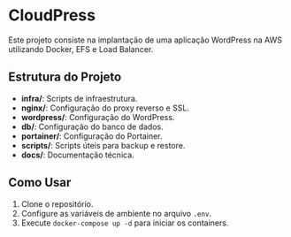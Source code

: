 # CloudPress

Este projeto consiste na implantação de uma aplicação WordPress na AWS utilizando Docker, EFS e Load Balancer.

## Estrutura do Projeto

- **infra/**: Scripts de infraestrutura.
- **nginx/**: Configuração do proxy reverso e SSL.
- **wordpress/**: Configuração do WordPress.
- **db/**: Configuração do banco de dados.
- **portainer/**: Configuração do Portainer.
- **scripts/**: Scripts úteis para backup e restore.
- **docs/**: Documentação técnica.

## Como Usar

1. Clone o repositório.
2. Configure as variáveis de ambiente no arquivo `.env`.
3. Execute `docker-compose up -d` para iniciar os containers.
